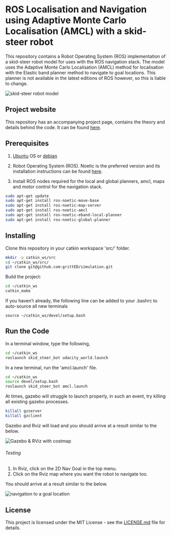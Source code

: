 # ROS Localisation and Navigation using Adaptive Monte Carlo Localisation (AMCL) with a skid-steer robot

This repository contains a Robot Operating System (ROS) implementation of a skid-steer robot model for uses with the ROS navigation stack.
The model uses the Adaptive Monte Carlo Localisation (AMCL) method for localisation with the Elastic band planner method to navigate to goal locations. This planner is not available in the latest editions of ROS however, so this is liable to change.

![skid-steer robot model](images/skid-steer-bot.png)

## Project website

This repository has an accompanying project page, contains the theory and details behind the code. It can be found [here](https://www.haidynmcleod.com/ros-skid-steer-navigation).

## Prerequisites

1. [Ubuntu](https://www.ubuntu.com/) OS or [debian](https://www.debian.org/distrib/)

2. Robot Operating System (ROS). Noetic is the preferred version and its installation instructions can be found [here](http://wiki.ros.org/ROS/Installation). 

3. Install ROS nodes required for the local and global planners, amcl, maps and motor control for the navigation stack.

```sh
sudo apt-get update
sudo apt-get install ros-noetic-move-base
sudo apt-get install ros-noetic-map-server
sudo apt-get install ros-noetic-amcl
sudo apt-get install ros-noetic-eband-local-planner
sudo apt-get install ros-noetic-global-planner
```

## Installing

Clone this repository in your catkin workspace 'src/' folder.

```sh
mkdir -p catkin_ws/src
cd ~/catkin_ws/src/
git clone git@github.com:grittED/simulation.git
```

Build the project:
```sh
cd ~/catkin_ws
catkin_make
```

If you haven’t already, the following line can be added to your .bashrc to auto-source all new terminals
```
source ~/catkin_ws/devel/setup.bash
```

## Run the Code

In a terminal window, type the following,
```sh
cd ~/catkin_ws
roslaunch skid_steer_bot udacity_world.launch
```

In a new terminal, run the 'amcl.launch' file.
```sh
cd ~/catkin_ws
source devel/setup.bash
roslaunch skid_steer_bot amcl.launch
```

At times, gazebo will struggle to launch properly, in such an event, try killing all existing gazebo processes.
```sh
killall gzserver
killall gzclient
```

Gazebo and Rviz will load and you should arrive at a result similar to the below.

![Gazebo & RViz with costmap](images/RvizGazebo.png)

###### Testing 

1. In Rviz, click on the 2D Nav Goal in the top menu. 
2. Click on the Rviz map where you want the robot to navigate too. 

You should arrive at a result similar to the below.

![navigation to a goal location](images/nav_goal.png)

## License

This project is licensed under the MIT License - see the [LICENSE.md](LICENSE.md) file for details.
